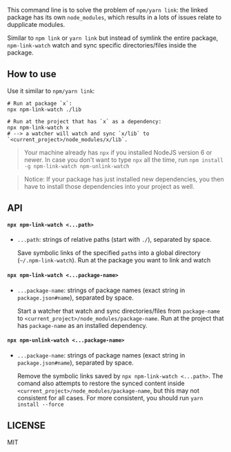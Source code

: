This command line is to solve the problem of `npm/yarn link`: the linked package has its own `node_modules`, which results in a lots of issues relate to dupplicate modules.

Similar to `npm link` or `yarn link` but instead of symlink the entire package, `npm-link-watch` watch and sync specific directories/files inside the package.

## How to use

Use it similar to `npm/yarn link`:

```
# Run at package `x`:
npx npm-link-watch ./lib

# Run at the project that has `x` as a dependency:
npx npm-link-watch x
# --> a watcher will watch and sync `x/lib` to `<current_project>/node_modules/x/lib`.
```

> Your machine already has `npx` if you installed NodeJS version 6 or newer. In case you don't want to type `npx` all the time, run `npm install -g npm-link-watch npm-unlink-watch`

> Notice: If your package has just installed new dependencies, you then have to install those dependencies into your project as well.

## API

#### `npx npm-link-watch <...path>`

- `...path`: strings of relative paths (start with `./`), separated by space.

  Save symbolic links of the specified `path`s into a global directory (`~/.npm-link-watch`).
  Run at the package you want to link and watch

#### `npx npm-link-watch <...package-name>`

- `...package-name`: strings of package names (exact string in `package.json#name`), separated by space.

  Start a watcher that watch and sync directories/files from `package-name` to `<current_project>/node_modules/package-name`.
  Run at the project that has `package-name` as an installed dependency.

#### `npx npm-unlink-watch <...package-name>`

- `...package-name`: strings of package names (exact string in `package.json#name`), separated by space.

  Remove the symbolic links saved by `npx npm-link-watch <...path>`. The comand also attempts to restore the synced content inside `<current_project>/node_modules/package-name`, but this may not consistent for all cases. For more consistent, you should run `yarn install --force`

## LICENSE

MIT
